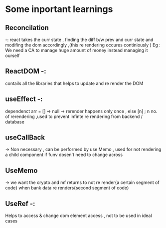 # Some inportant learnings 

## Reconcilation 
-: react takes the curr state , finding the diff b/w prev and curr state and modifing the dom accordingly ,(this re rendering occures continiously )
Eg : We need a CA to manage huge amount of money instead managing it ourself 

## ReactDOM -:
contails all the libraries that helps to update and re render the DOM

## useEffect -:
dependenct arr = [] => null -> rerender happens only once , else [n] ; n no. of rerendering ,used to prevent infinte re rendering from backend / database 

## useCallBack 
-> Non necessary , can be performed by use Memo , used for not rendering a child component if funv dosen't need to change across

## UseMemo
-> we want the crypto and mf returns to not re render{a certain segment of code} when bank data re renders{second segment of code}

## UseRef -: 
Helps to access & change dom element access , not to be used in ideal cases 
